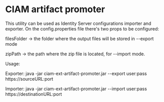 # CIAM artifact promoter

This utility can be used as Identity Server configurations importer and exporter.
On the config.properties file there's two props to be configured:

filesFolder -> the folder where the output files will be stored in --export mode

zipPath -> the path where the zip file is located, for --import mode.

Usage:

Exporter: java -jar ciam-ext-artifact-promoter.jar --export user:pass https://sourceURL:port

Importer: java -jar ciam-ext-artifact-promoter.jar --import user:pass https://destinationURL:port
